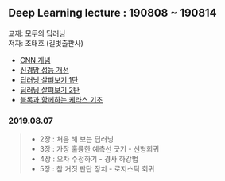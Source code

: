﻿## Deep Learning lecture : 190808 ~ 190814

교재: 모두의 딥러닝  
저자: 조태호 (길벗출판사)  

 - [CNN 개념](https://excelsior-cjh.tistory.com/79)
 - [신경망 성능 개선](https://datascienceschool.net/view-notebook/f18248a467e94c6483783afc93d08af9/)
 - [딥러닝 살펴보기 1탄](https://seamless.tistory.com/34)
 - [딥러닝 살펴보기 2탄](https://seamless.tistory.com/38)
 - [블록과 함께하는 케라스 기초](https://tykimos.github.io/lecture/)  

### **2019.08.07**
 > - 2장 : 처음 해 보는 딥러닝
 > - 3장 : 가장 훌륭한 예측선 긋기 - 선형회귀
 > - 4장 : 오차 수정하기 - 경사 하강법
 > - 5장 : 참 거짓 판단 장치 - 로지스틱 회귀 

